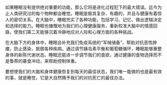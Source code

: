 如果睡眠没有提供绝对重要的功能，那么它将是进化过程犯下的最大错误。迄今为止人类研究过的每个物种都会睡觉。睡眠是极其复杂、有趣的，并且与健康有着惊人的密切关系。在大脑中，睡眠充实了各种功能，包括学习、记忆、做出逻辑决定和选择的能力。睡眠也慷慨地为我们的心理健康服务，重新校准大脑中的情感回路，使我们第二天能够沉着冷静地应对人际和心理方面的各种挑战。

在大脑下方的身体中，睡眠会补充我们免疫系统的“军械储备”，帮助对抗恶性肿瘤，防止感染，抵御各种疾病。通过调节胰岛素平衡和葡萄糖循环，睡眠能够重整身体的新陈代谢状态。睡眠还能进一步调节我们的食欲，通过健康的食物选择而不是鲁莽的暴食冲动，来帮助控制体重。


要想使我们的大脑和身体健康恢复到每天的最佳状态，我们唯一能做的也是最有效的事，就是睡觉，它是大自然赐予我们的对抗死亡的最佳办法。
